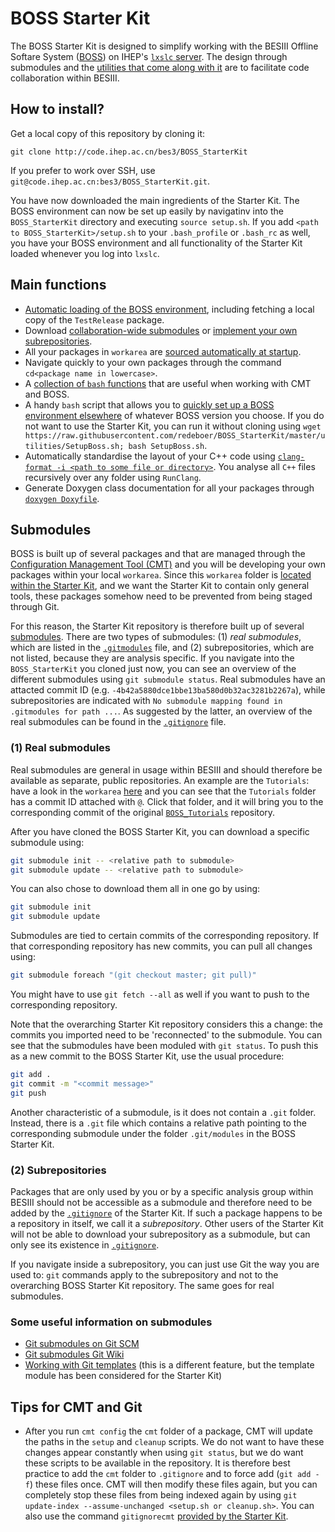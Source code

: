 # BOSS Starter Kit

The BOSS Starter Kit is designed to simplify working with the BESIII Offline Softare System ([BOSS](https://besiii.gitbook.io/boss/tutorials/getting-started/intro)) on IHEP's [`lxslc` server](https://besiii.gitbook.io/boss/tutorials/getting-started/server). The design through submodules and the [utilities that come along with it](#main-functions) are to facilitate code collaboration within BESIII.


## How to install?

Get a local copy of this repository by cloning it:

```
git clone http://code.ihep.ac.cn/bes3/BOSS_StarterKit
```

If you prefer to work over SSH, use `git@code.ihep.ac.cn:bes3/BOSS_StarterKit.git`.

You have now downloaded the main ingredients of the Starter Kit. The BOSS environment can now be set up easily by navigatinv into the `BOSS_StarterKit` directory and executing `source setup.sh`. If you add `<path to BOSS_StarterKit>/setup.sh` to your `.bash_profile` or `.bash_rc` as well, you have your BOSS environment and all functionality of the Starter Kit loaded whenever you log into `lxslc`.

## Main functions

- [Automatic loading of the BOSS environment](http://code.ihep.ac.cn/bes3/BOSS_StarterKit/blob/master/setup/LoadBoss.sh), including fetching a local copy of the `TestRelease` package.
- Download [collaboration-wide submodules](#1-real-submodules) or [implement your own subrepositories](#2-subrepositories).
- All your packages in `workarea` are [sourced automatically at startup](http://code.ihep.ac.cn/bes3/BOSS_StarterKit/blob/c0a132c175af944751ca038b5cf7fc621e1c5180/setup/LoadStarterKit.sh#L11).
- Navigate quickly to your own packages through the command `cd<package name in lowercase>`.
- A [collection of `bash` functions](http://code.ihep.ac.cn/bes3/BOSS_StarterKit/blob/master/setup/Functions.sh) that are useful when working with CMT and BOSS.
- A handy `bash` script that allows you to [quickly set up a BOSS environment elsewhere](http://code.ihep.ac.cn/bes3/BOSS_StarterKit/blob/master/utilities/SetupBoss.sh) of whatever BOSS version you choose. If you do not want to use the Starter Kit, you can run it without cloning using `wget https://raw.githubusercontent.com/redeboer/BOSS_StarterKit/master/utilities/SetupBoss.sh; bash SetupBoss.sh`.
- Automatically standardise the layout of your C++ code using [`clang-format -i <path to some file or directory>`](http://code.ihep.ac.cn/bes3/BOSS_StarterKit/blob/master/.clang-format). You analyse all `C++` files recursively over any folder using `RunClang`.
- Generate Doxygen class documentation for all your packages through [`doxygen Doxyfile`](http://code.ihep.ac.cn/bes3/BOSS_StarterKit/blob/master/Doxyfile).


## Submodules

BOSS is built up of several packages and that are managed through the [Configuration Management Tool (CMT)](http://www.cmtsite.net/CMTDoc.html) and you will be developing your own packages within your local `workarea`. Since this `workarea` folder is [located within the Starter Kit](http://code.ihep.ac.cn/bes3/BOSS_StarterKit/tree/master/workarea), and we want the Starter Kit to contain only general tools, these packages somehow need to be prevented from being staged through Git.

For this reason, the Starter Kit repository is therefore built up of several [submodules](https://git-scm.com/book/en/Git-Tools-Submodules). There are two types of submodules: (1) *real submodules*, which are listed in the [`.gitmodules`](http://code.ihep.ac.cn/bes3/BOSS_StarterKit/blob/master/.gitmodules) file, and (2) subrepositories, which are not listed, because they are analysis specific. If you navigate into the `BOSS_StarterKit` you cloned just now, you can see an overview of the different submodules using `git submodule status`. Real submodules have an attacted commit ID (e.g. `-4b42a5880dce1bbe13ba580d0b32ac3281b2267a`), while subrepositories are indicated with `No submodule mapping found in .gitmodules for path ...`. As suggested by the latter, an overview of the real submodules can be found in the [`.gitignore`](.gitmodules) file.

### (1) Real submodules

Real submodules are general in usage within BESIII and should therefore be available as separate, public repositories. An example are the `Tutorials`: have a look in the `workarea` [here](http://code.ihep.ac.cn/bes3/BOSS_StarterKit/tree/master/workarea) and you can see that the `Tutorials` folder has a commit ID attached with `@`. Click that folder, and it will bring you to the corresponding commit of the original [`BOSS_Tutorials`](http://code.ihep.ac.cn/bes3/BOSS_Tutorials/) repository.

After you have cloned the BOSS Starter Kit, you can download a specific submodule using:

```bash
git submodule init -- <relative path to submodule>
git submodule update -- <relative path to submodule>
```

You can also chose to download them all in one go by using:

```bash
git submodule init
git submodule update
```

Submodules are tied to certain commits of the corresponding repository. If that corresponding repository has new commits, you can pull all changes using:

```bash
git submodule foreach "(git checkout master; git pull)"
```

You might have to use `git fetch --all` as well if you want to push to the corresponding repository.

Note that the overarching Starter Kit repository considers this a change: the commits you imported need to be 'reconnected' to the submodule. You can see that the submodules have been moduled with `git status`. To push this as a new commit to the BOSS Starter Kit, use the usual procedure:

```bash
git add .
git commit -m "<commit message>"
git push
```

Another characteristic of a submodule, is it does not contain a `.git` folder. Instead, there is a `.git` file which contains a relative path pointing to the corresponding submodule under the folder `.git/modules` in the BOSS Starter Kit.

### (2) Subrepositories

Packages that are only used by you or by a specific analysis group within BESIII should not be accessible as a submodule and therefore need to be added by the [`.gitignore`](http://code.ihep.ac.cn/bes3/BOSS_StarterKit/blob/master/.gitignore) of the Starter Kit. If such a package happens to be a repository in itself, we call it a *subrepository*. Other users of the Starter Kit will not be able to download your subrepository as a submodule, but can only see its existence in [`.gitignore`](http://code.ihep.ac.cn/bes3/BOSS_StarterKit/blob/master/.gitignore).

If you navigate inside a subrepository, you can just use Git the way you are used to: `git` commands apply to the subrepository and not to the overarching BOSS Starter Kit repository. The same goes for real submodules.

### Some useful information on submodules
- [Git submodules on Git SCM](https://git-scm.com/book/en/v2/Git-Tools-Submodules)
- [Git submodules Git Wiki](https://git.wiki.kernel.org/index.php/GitSubmoduleTutorial)
- [Working with Git templates](https://git-template.readthedocs.io/en/latest/) (this is a different feature, but the template module has been considered for the Starter Kit)


## Tips for CMT and Git

- After you run `cmt config` the `cmt` folder of a package, CMT will update the paths in the `setup` and `cleanup` scripts. We do not want to have these changes appear constantly when using `git status`, but we do want these scripts to be available in the repository. It is therefore best practice to add the `cmt` folder to `.gitignore` and to force add (`git add -f`) these files once. CMT will then modify these files again, but you can completely stop these files from being indexed again by using `git update-index --assume-unchanged <setup.sh or cleanup.sh>`. You can also use the command `gitignorecmt` [provided by the Starter Kit](http://code.ihep.ac.cn/bes3/BOSS_StarterKit/blob/c0a132c175af944751ca038b5cf7fc621e1c5180/setup/Functions.sh#L549).
